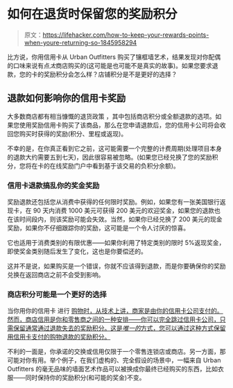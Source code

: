 # 如何在退货时保留您的奖励积分

> 原文：<https://lifehacker.com/how-to-keep-your-rewards-points-when-youre-returning-so-1845958294>

比方说，你用信用卡从 Urban Outfitters 购买了镶框墙艺术，结果发现对你配偶的口味来说有点*太*商店购买的(这可能是也可能不是真实的故事)。如果您要求退款，您的卡的奖励积分会怎么样？店铺积分是不是更好的选择？



## 退款如何影响你的信用卡奖励

大多数商店都有相当慷慨的退货政策 ，其中包括商店积分或全额退款的选项。如果您使用奖励信用卡购买了该商品，那么在您申请退款后，您的信用卡公司将会收回您购买时获得的奖励(积分、里程或返现)。

不幸的是，在你真正看到它之前，这可能需要一个完整的计费周期(处理项目本身的退款大约需要五到七天)，因此很容易被忽略。(如果您已经兑换了您的奖励积分，您将在卡的在线奖励门户中看到基于该交易的负积分余额)。

### **信用卡退款搞乱你的奖金奖励**

奖励退款还包括您从消费中获得的任何限时奖励。例如，如果您有一张美国银行返现卡，在 90 天内消费 1000 美元可获得 200 美元的欢迎奖金，如果您的退款也在该时间段内，则该奖励可能会失效。当然，如果你已经兑换了 200 美元的现金奖励，如果你不仔细跟踪你的奖励，这可能是一个令人讨厌的惊喜。

它也适用于消费类别的有限优惠——如果你利用了特定类别的限时 5%返现奖金，即使奖金类别随后发生了变化，这也是你要偿还的。

这并不是说，如果购买是一个错误，你就不应该得到退款，而是你要确保你的奖励兑换在返回商店之前不会受到影响。

### **商店积分可能是一个更好的选择**

当你用你的信用卡 进行 [购物时，从技术上讲，商家是由你的信用卡公司支付的。然而，商店信用是你和零售商之间的一种安排——你可以完全跳过信用卡公司，只需保留通常通过退款失去的奖励积分。这是*唯一的*方式，您可以通过这种方式保留用信用卡支付的购物退款的奖励积分。](https://www.cardfellow.com/blog/how-credit-card-processing-works/)

不利的一面是，你承诺的交换或信用仅限于一个零售连锁店或商店。另一方面，那可能对你有用。举个例子，在我们虚构的、完全假设的场景中，一幅来自 Urban Outfitters 的毫无品味的墙面艺术作品可以被换成你最终已经购买的东西，比如衣服——同时保持你的奖励积分(和可能的奖金)不变。